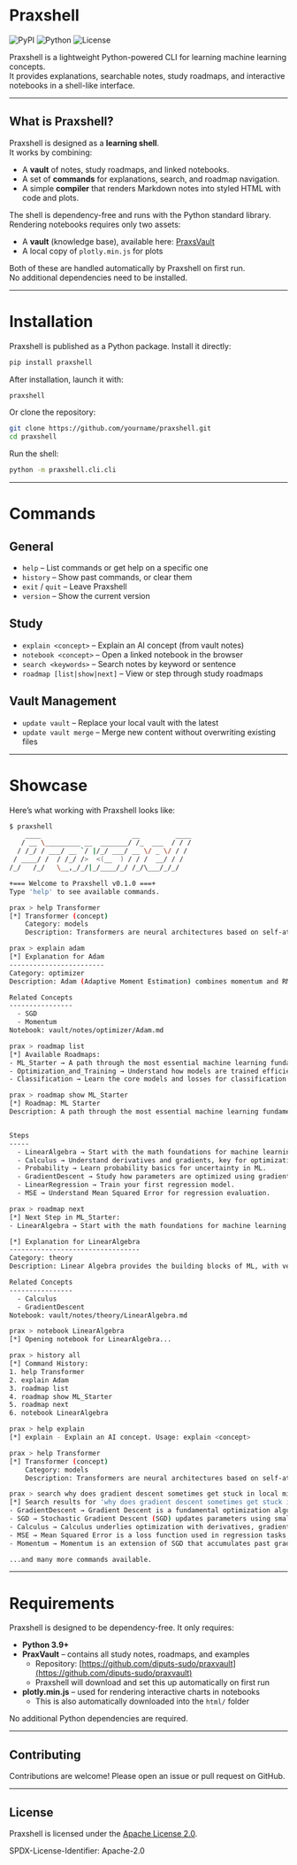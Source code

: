 # Praxshell
![PyPI](https://img.shields.io/pypi/v/praxshell)
![Python](https://img.shields.io/pypi/pyversions/praxshell)
![License](https://img.shields.io/github/license/diputs-sudo/praxshell)

Praxshell is a lightweight Python-powered CLI for learning machine learning concepts.  
It provides explanations, searchable notes, study roadmaps, and interactive notebooks in a shell-like interface.

---

## What is Praxshell?

Praxshell is designed as a **learning shell**.  
It works by combining:

- A **vault** of notes, study roadmaps, and linked notebooks.  
- A set of **commands** for explanations, search, and roadmap navigation.  
- A simple **compiler** that renders Markdown notes into styled HTML with code and plots.

The shell is dependency-free and runs with the Python standard library.  
Rendering notebooks requires only two assets:
- A **vault** (knowledge base), available here: [PraxsVault](https://github.com/diputs-sudo/praxvault)  
- A local copy of `plotly.min.js` for plots  

Both of these are handled automatically by Praxshell on first run.  
No additional dependencies need to be installed.

---

# Installation

Praxshell is published as a Python package. Install it directly:

```bash
pip install praxshell
```
After installation, launch it with:
```bash
praxshell
```

Or clone the repository:

```bash
git clone https://github.com/yourname/praxshell.git
cd praxshell
```
Run the shell:
```bash
python -m praxshell.cli.cli 
```

---

# Commands

## General

- `help` – List commands or get help on a specific one  
- `history` – Show past commands, or clear them  
- `exit` / `quit` – Leave Praxshell  
- `version` – Show the current version  

## Study

- `explain <concept>` – Explain an AI concept (from vault notes)  
- `notebook <concept>` – Open a linked notebook in the browser  
- `search <keywords>` – Search notes by keyword or sentence  
- `roadmap [list|show|next]` – View or step through study roadmaps  

## Vault Management

- `update vault` – Replace your local vault with the latest  
- `update vault merge` – Merge new content without overwriting existing files  

---

# Showcase

Here’s what working with Praxshell looks like:

```bash
$ praxshell
    ____                       __         ____
   / __ \_________ __  _______/ /_  ___  / / /
  / /_/ / ___/ __ `/ |/_/ ___/ __ \/ _ \/ / /
 / ____/ /  / /_/ />  <(__  ) / / /  __/ / /
/_/   /_/   \__,_/_/|_/____/_/ /_/\___/_/_/

+=== Welcome to Praxshell v0.1.0 ===+
Type 'help' to see available commands.

prax > help Transformer
[*] Transformer (concept)
    Category: models
    Description: Transformers are neural architectures based on self-attention, widely used in NLP and beyond.

prax > explain adam 
[*] Explanation for Adam
------------------------
Category: optimizer
Description: Adam (Adaptive Moment Estimation) combines momentum and RMSProp, adjusting learning rates adaptively for each parameter.

Related Concepts
----------------
  - SGD
  - Momentum
Notebook: vault/notes/optimizer/Adam.md

prax > roadmap list
[*] Available Roadmaps:
- ML_Starter → A path through the most essential machine learning fundamentals.
- Optimization_and_Training → Understand how models are trained efficiently.
- Classification → Learn the core models and losses for classification tasks.

prax > roadmap show ML_Starter
[*] Roadmap: ML Starter
Description: A path through the most essential machine learning fundamentals.


Steps
-----
  - LinearAlgebra → Start with the math foundations for machine learning.
  - Calculus → Understand derivatives and gradients, key for optimization.
  - Probability → Learn probability basics for uncertainty in ML.
  - GradientDescent → Study how parameters are optimized using gradients.
  - LinearRegression → Train your first regression model.
  - MSE → Understand Mean Squared Error for regression evaluation.

prax > roadmap next 
[*] Next Step in ML_Starter:
- LinearAlgebra → Start with the math foundations for machine learning.

[*] Explanation for LinearAlgebra
---------------------------------
Category: theory
Description: Linear Algebra provides the building blocks of ML, with vectors, matrices, and operations like dot products and matrix multiplication.

Related Concepts
----------------
  - Calculus
  - GradientDescent
Notebook: vault/notes/theory/LinearAlgebra.md

prax > notebook LinearAlgebra 
[*] Opening notebook for LinearAlgebra...

prax > history all
[*] Command History:
1. help Transformer
2. explain Adam
3. roadmap list
4. roadmap show ML_Starter
5. roadmap next 
6. notebook LinearAlgebra

prax > help explain
[*] explain - Explain an AI concept. Usage: explain <concept>

prax > help Transformer
[*] Transformer (concept)
    Category: models
    Description: Transformers are neural architectures based on self-attention, widely used in NLP and beyond.

prax > search why does gradient descent sometimes get stuck in local minima
[*] Search results for 'why does gradient descent sometimes get stuck in local minima':
- GradientDescent → Gradient Descent is a fundamental optimization algorithm that updates parameters by moving in the direction of the negative gradient of the loss.
- SGD → Stochastic Gradient Descent (SGD) updates parameters using small random batches of data, making it scalable for large datasets.
- Calculus → Calculus underlies optimization with derivatives, gradients, and the chain rule for backpropagation.
- MSE → Mean Squared Error is a loss function used in regression tasks, measuring the squared difference between predictions and targets.
- Momentum → Momentum is an extension of SGD that accumulates past gradients to speed up convergence and smooth oscillations.

...and many more commands available.
```

---

# Requirements

Praxshell is designed to be dependency-free. It only requires:

- **Python 3.9+** 
- **PraxVault** – contains all study notes, roadmaps, and examples  
  - Repository: [https://github.com/diputs-sudo/praxvault](https://github.com/diputs-sudo/praxvault)  
  - Praxshell will download and set this up automatically on first run  
- **plotly.min.js** – used for rendering interactive charts in notebooks  
  - This is also automatically downloaded into the `html/` folder  

No additional Python dependencies are required.  

---

## Contributing
Contributions are welcome! Please open an issue or pull request on GitHub.

---

## License

Praxshell is licensed under the [Apache License 2.0](https://www.apache.org/licenses/LICENSE-2.0).

SPDX-License-Identifier: Apache-2.0
